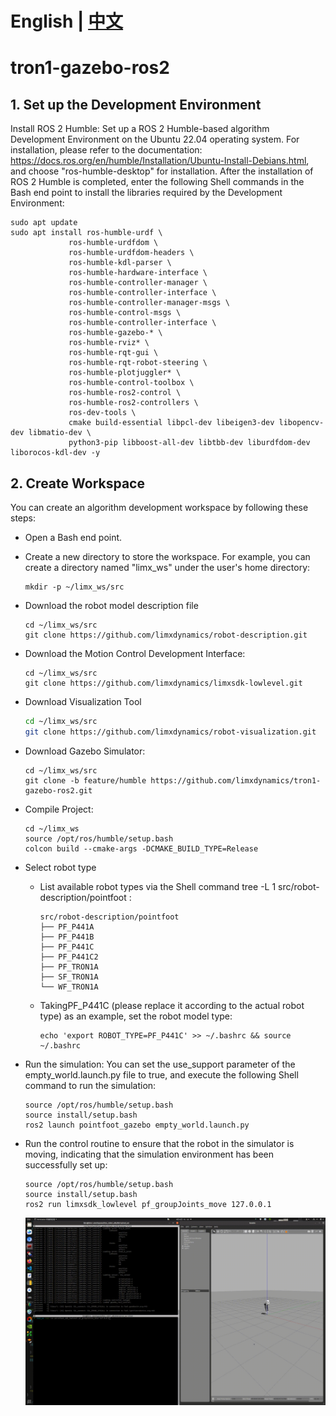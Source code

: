 # English | [中文](README_cn.md)
# tron1-gazebo-ros2

## 1. Set up the Development Environment 

Install ROS 2 Humble: Set up a ROS 2 Humble-based algorithm Development Environment on the Ubuntu 22.04 operating system. For installation, please refer to the documentation: https://docs.ros.org/en/humble/Installation/Ubuntu-Install-Debians.html, and choose "ros-humble-desktop" for installation. After the installation of ROS 2 Humble is completed, enter the following Shell commands in the Bash end point to install the libraries required by the Development Environment:
```
sudo apt update
sudo apt install ros-humble-urdf \
             ros-humble-urdfdom \
             ros-humble-urdfdom-headers \
             ros-humble-kdl-parser \
             ros-humble-hardware-interface \
             ros-humble-controller-manager \
             ros-humble-controller-interface \
             ros-humble-controller-manager-msgs \
             ros-humble-control-msgs \
             ros-humble-controller-interface \
             ros-humble-gazebo-* \
             ros-humble-rviz* \
             ros-humble-rqt-gui \
             ros-humble-rqt-robot-steering \
             ros-humble-plotjuggler* \
             ros-humble-control-toolbox \
             ros-humble-ros2-control \
             ros-humble-ros2-controllers \
             ros-dev-tools \
             cmake build-essential libpcl-dev libeigen3-dev libopencv-dev libmatio-dev \
             python3-pip libboost-all-dev libtbb-dev liburdfdom-dev liborocos-kdl-dev -y
```

## 2. Create Workspace

You can create an algorithm development workspace by following these steps: 
- Open a Bash end point.
- Create a new directory to store the workspace. For example, you can create a directory named "limx_ws" under the user's home directory:

  ```
  mkdir -p ~/limx_ws/src
  ```

- Download the robot model description file

  ```
  cd ~/limx_ws/src
  git clone https://github.com/limxdynamics/robot-description.git
  ```

- Download the Motion Control Development Interface:

  ```
  cd ~/limx_ws/src
  git clone https://github.com/limxdynamics/limxsdk-lowlevel.git
  ```

- Download Visualization Tool

  ```Bash
  cd ~/limx_ws/src
  git clone https://github.com/limxdynamics/robot-visualization.git
  ```

- Download Gazebo Simulator:

  ```
  cd ~/limx_ws/src
  git clone -b feature/humble https://github.com/limxdynamics/tron1-gazebo-ros2.git
  ```

- Compile Project:

  ```
  cd ~/limx_ws
  source /opt/ros/humble/setup.bash
  colcon build --cmake-args -DCMAKE_BUILD_TYPE=Release
  ```

- Select robot type
  - List available robot types via the Shell command tree -L 1 src/robot-description/pointfoot : 

    ```
    src/robot-description/pointfoot
    ├── PF_P441A
    ├── PF_P441B
    ├── PF_P441C
    ├── PF_P441C2
    ├── PF_TRON1A
    ├── SF_TRON1A
    └── WF_TRON1A
    ```

  - TakingPF_P441C (please replace it according to the actual robot type) as an example, set the robot model type:

    ```
    echo 'export ROBOT_TYPE=PF_P441C' >> ~/.bashrc && source ~/.bashrc
    ```

- Run the simulation: You can set the use_support parameter of the empty_world.launch.py file to true, and execute the following Shell command to run the simulation:

  ```
  source /opt/ros/humble/setup.bash
  source install/setup.bash
  ros2 launch pointfoot_gazebo empty_world.launch.py
  ```

- Run the control routine to ensure that the robot in the simulator is moving, indicating that the simulation environment has been successfully set up:

  ```
  source /opt/ros/humble/setup.bash
  source install/setup.bash
  ros2 run limxsdk_lowlevel pf_groupJoints_move 127.0.0.1
  ```

  ![](doc/simulator.gif)
